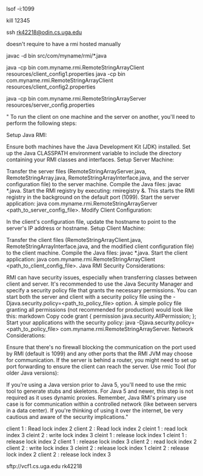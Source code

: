lsof -i:1099   

kill 12345

ssh rk42218@odin.cs.uga.edu

doesn't require to have a rmi hosted manually

javac -d bin src/com/myname/rmi/*.java    

java -cp bin com.myname.rmi.RemoteStringArrayClient resources/client_config1.properties
java -cp bin com.myname.rmi.RemoteStringArrayClient resources/client_config2.properties


java -cp bin com.myname.rmi.RemoteStringArrayServer resources/server_config.properties

"
To run the client on one machine and the server on another, you'll need to perform the following steps:

Setup Java RMI:

Ensure both machines have the Java Development Kit (JDK) installed.
Set up the Java CLASSPATH environment variable to include the directory containing your RMI classes and interfaces.
Setup Server Machine:

Transfer the server files (RemoteStringArrayServer.java, RemoteStringArray.java, RemoteStringArrayInterface.java, and the server configuration file) to the server machine.
Compile the Java files: javac *.java.
Start the RMI registry by executing: rmiregistry &. This starts the RMI registry in the background on the default port (1099).
Start the server application: java com.myname.rmi.RemoteStringArrayServer <path_to_server_config_file>.
Modify Client Configuration:

In the client's configuration file, update the hostname to point to the server's IP address or hostname.
Setup Client Machine:

Transfer the client files (RemoteStringArrayClient.java, RemoteStringArrayInterface.java, and the modified client configuration file) to the client machine.
Compile the Java files: javac *.java.
Start the client application: java com.myname.rmi.RemoteStringArrayClient <path_to_client_config_file>.
Java RMI Security Considerations:

RMI can have security issues, especially when transferring classes between client and server. It's recommended to use the Java Security Manager and specify a security policy file that grants the necessary permissions.
You can start both the server and client with a security policy file using the -Djava.security.policy=<path_to_policy_file> option.
A simple policy file granting all permissions (not recommended for production) would look like this:
markdown
Copy code
grant {
permission java.security.AllPermission;
};
Start your applications with the security policy: java -Djava.security.policy=<path_to_policy_file> com.myname.rmi.RemoteStringArrayServer.
Network Considerations:

Ensure that there's no firewall blocking the communication on the port used by RMI (default is 1099) and any other ports that the RMI JVM may choose for communication.
If the server is behind a router, you might need to set up port forwarding to ensure the client can reach the server.
Use rmic Tool (for older Java versions):

If you're using a Java version prior to Java 5, you'll need to use the rmic tool to generate stubs and skeletons. For Java 5 and newer, this step is not required as it uses dynamic proxies.
Remember, Java RMI's primary use case is for communication within a controlled network (like between servers in a data center). If you're thinking of using it over the internet, be very cautious and aware of the security implications."

client 1 : Read lock index 2
client 2 : Read lock index 2
cleint 1 : read lock index 3
cleint 2 : write lock index 3
cleint 1 : release lock index 1
cleint 1 : release lock index 2
client 1 : release lock  index 3
client 2 : read lock index 2
client 2 : write lock index 3
cleint 2 : release lock index 1
cleint 2 : release lock index 2
client 2 : release lock  index 3

sftp://vcf1.cs.uga.edu
rk42218
